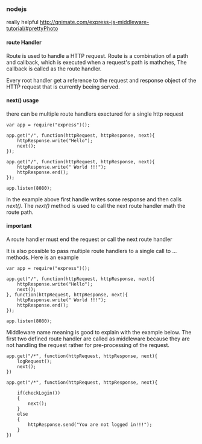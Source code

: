 ### nodejs
really helpful http://qnimate.com/express-js-middleware-tutorial/#prettyPhoto

#### route Handler
Route is used to handle a HTTP request. Route is a combination of a path and callback, which is executed when a request's path is mathches, The callback is called as the route handler.

Every root handler get a reference to the request and response object of the HTTP request that is currently beeing served.

#### next() usage
there can be multiple route handlers exectured for a single http request

```
var app = require("express")();

app.get("/", function(httpRequest, httpResponse, next){
    httpResponse.write("Hello");
    next();
});

app.get("/", function(httpRequest, httpResponse, next){
    httpResponse.write(" World !!!");
    httpResponse.end();
});

app.listen(8080);

``` 

In the example above first handle writes some response and then calls *next()*. The *next()* method is used to call the next route handler math the route path.


#### important
A route handler must end the request or call the next route handler

It is also possible to pass multiple route handlers to a single call to ... methods. Here is an example


```
var app = require("express")();

app.get("/", function(httpRequest, httpResponse, next){
    httpResponse.write("Hello");
    next();
}, function(httpRequest, httpResponse, next){
    httpResponse.write(" World !!!");
    httpResponse.end();
});

app.listen(8080);

```


Middleware name meaning is good to explain with the example below.
The first two defined route handler are called as middleware because they are not handling the request rather for pre-processing of the request.


```
app.get("/*", function(httpRequest, httpResponse, next){
    logRequest();
    next();
})

app.get("/*", function(httpRequest, httpResponse, next){

    if(checkLogin())
    {
        next();
    }
    else
    {
        httpResponse.send("You are not logged in!!!");
    }
})
```